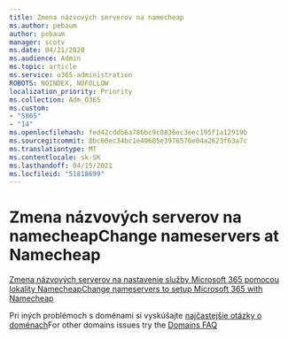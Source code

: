```yaml
---
title: Zmena názvových serverov na namecheap
ms.author: pebaum
author: pebaum
manager: scotv
ms.date: 04/21/2020
ms.audience: Admin
ms.topic: article
ms.service: o365-administration
ROBOTS: NOINDEX, NOFOLLOW
localization_priority: Priority
ms.collection: Adm_O365
ms.custom:
- "5865"
- "14"
ms.openlocfilehash: fed42cddb6a786bc9c8836ec3eec195f1a12919b
ms.sourcegitcommit: 8bc60ec34bc1e40685e3976576e04a2623f63a7c
ms.translationtype: MT
ms.contentlocale: sk-SK
ms.lasthandoff: 04/15/2021
ms.locfileid: "51818699"
---
```

# <a name="change-nameservers-at-namecheap"></a><span data-ttu-id="c8acb-102">Zmena názvových serverov na namecheap</span><span class="sxs-lookup"><span data-stu-id="c8acb-102">Change nameservers at Namecheap</span></span>

[<span data-ttu-id="c8acb-103">Zmena názvových serverov na nastavenie služby Microsoft 365 pomocou lokality Namecheap</span><span class="sxs-lookup"><span data-stu-id="c8acb-103">Change nameservers to setup Microsoft 365 with Namecheap</span></span>](https://docs.microsoft.com/microsoft-365/admin/dns/change-nameservers-at-namecheap?view=o365-worldwide)

<span data-ttu-id="c8acb-104">Pri iných problémoch s doménami si vyskúšajte [najčastejšie otázky o doménach](https://docs.microsoft.com/microsoft-365/admin/setup/domains-faq?view=o365-worldwide)</span><span class="sxs-lookup"><span data-stu-id="c8acb-104">For other domains issues try the [Domains FAQ](https://docs.microsoft.com/microsoft-365/admin/setup/domains-faq?view=o365-worldwide)</span></span>